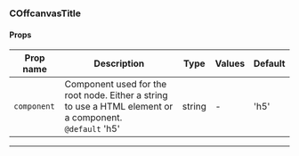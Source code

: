 ### COffcanvasTitle

#### Props

| Prop name              | Description                                                                                                 | Type   | Values | Default |
| ---------------------- | ----------------------------------------------------------------------------------------------------------- | ------ | ------ | ------- |
| <code>component</code> | Component used for the root node. Either a string to use a HTML element or a component.<br/>`@default` 'h5' | string | -      | 'h5'    |

---
